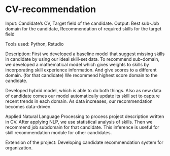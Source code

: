 # CV-recommendation
Input: Candidate’s CV, Target field of the candidate. 
Output: Best sub-Job domain for the candidate, Recommendation of required skills for the target field


Tools used: Python, Rstudio

Description: First we developed a baseline model that suggest missing skills in candidate by using our ideal skill-set data. 
To recommend sub-domain, we developed a mathematical model which gives weights to skills by incorporating skill experience information. 
And give scores to a different domain. (for that candidate) We recommend highest score domain to the candidate.

Developed hybrid model, which is able to do both things. 
Also as new data of candidate comes our model automatically update its skill set to capture recent trends in each domain. 
As data increases, our recommendation becomes data-driven.

Applied Natural Language Processing to process project description written in CV. 
After applying NLP, we use statistical analysis of skills. Then we recommend job subdomain for that candidate. 
This inference is useful for skill recommendation module for other candidates.

Extension of the project: Developing candidate recommendation system for organization.
